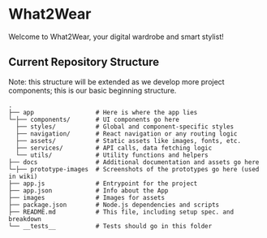 # What2Wear

Welcome to What2Wear, your digital wardrobe and smart stylist! 

## Current Repository Structure 
Note: this structure will be extended as we develop more project components; this is our basic beginning structure.
```
.
├── app                 # Here is where the app lies 
└─├── components/       # UI components go here
  ├── styles/           # Global and component-specific styles 
  ├── navigation/       # React navigation or any routing logic 
  ├── assets/           # Static assets like images, fonts, etc. 
  ├── services/         # API calls, data fetching logic
  └── utils/            # Utility functions and helpers
├── docs                # Additional documentation and assets go here 
└─├── prototype-images  # Screenshots of the prototypes go here (used in wiki)
├── app.js              # Entrypoint for the project
├── app.json            # Info about the App
├── images              # Images for assets
├── package.json        # Node.js dependencies and scripts
├── README.md           # This file, including setup spec. and breakdown
└── __tests__           # Tests should go in this folder
```